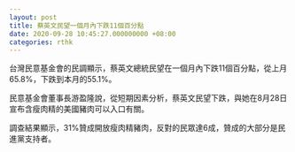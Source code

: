 ```yaml
---
layout: post
title: 蔡英文民望一個月內下跌11個百分點
date: 2020-09-28 10:45:27.000000000 +08:00
categories: rthk
---
```


台灣民意基金會的民調顯示，蔡英文總統民望在一個月內下跌11個百分點，從上月65.8%，下跌到本月的55.1%。

民意基金會董事長游盈隆說，從短期因素分析，蔡英文民望下跌，與她在8月28日宣布含瘦肉精的美國豬肉可以入口有關。

調查結果顯示，31%贊成開放瘦肉精豬肉，反對的民眾達6成，贊成的大部分是民進黨支持者。
